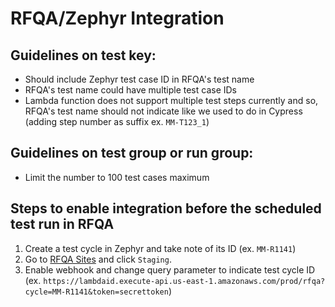 # RFQA/Zephyr Integration

## Guidelines on test key:
- Should include Zephyr test case ID in RFQA's test name
- RFQA's test name could have multiple test case IDs
- Lambda function does not support multiple test steps currently and so, RFQA's test name should not indicate like we used to do in Cypress (adding step number as suffix ex. `MM-T123_1`)

## Guidelines on test group or run group:
- Limit the number to 100 test cases maximum

## Steps to enable integration before the scheduled test run in RFQA 
1. Create a test cycle in Zephyr and take note of its ID (ex. `MM-R1141`)
2. Go to [RFQA Sites](https://app.rainforestqa.com/settings/sites) and click `Staging`.
3. Enable webhook and change query parameter to indicate test cycle ID (ex. `https://lambdaid.execute-api.us-east-1.amazonaws.com/prod/rfqa?cycle=MM-R1141&token=secrettoken`)
